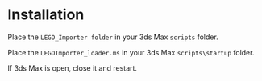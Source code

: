 # Installation

Place the `LEGO_Importer folder` in your 3ds Max `scripts` folder.

Place the `LEGOImporter_loader.ms` in your 3ds Max `scripts\startup` folder.

If 3ds Max is open, close it and restart.